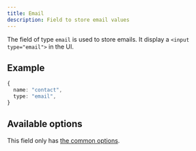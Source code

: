 ```yaml
---
title: Email
description: Field to store email values
---
```


The field of type `email` is used to store emails. It display a
`<input type="email">` in the UI.

## Example

```ts
{
  name: "contact",
  type: "email",
}
```

## Available options

This field only has
[the common options](../configuration/fields.md#common-field-options).
